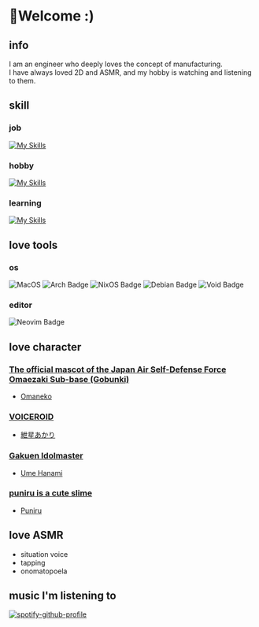 # :mechanical_arm:Welcome :)

## info

I am an engineer who deeply loves the concept of manufacturing.  
I have always loved 2D and ASMR, and my hobby is watching and listening to them.

## skill

### job

[![My Skills](https://skillicons.dev/icons?i=go,typescript)](https://skillicons.dev)

### hobby

[![My Skills](https://skillicons.dev/icons?i=rust,python,javascript,nix,lua)](https://skillicons.dev)

### learning

[![My Skills](https://skillicons.dev/icons?i=php)](https://skillicons.dev)

## love tools

### os

![MacOS](https://img.shields.io/badge/mac%20os-000000?style=for-the-badge&logo=macos&logoColor=F0F0F0) ![Arch Badge](https://img.shields.io/badge/Arch%20Linux-AUR-blue?style=for-the-badge&logo=archlinux) ![NixOS Badge](https://img.shields.io/static/v1?style=for-the-badge&message=NixOS&color=5277C3&logo=NixOS&logoColor=FFFFFF&label=) ![Debian Badge](https://img.shields.io/badge/debian-red?style=for-the-badge&logo=debian&logoColor=orange&color=darkred) ![Void Badge](https://img.shields.io/badge/void%20linux-8A2BE2?style=for-the-badge&color=478061&logo=voidlinux&logoColor=white)

### editor

![Neovim Badge](https://img.shields.io/badge/Neovim-57A143?logo=neovim&logoColor=white&style=for-the-badge)

## love character

### [The official mascot of the Japan Air Self-Defense Force Omaezaki Sub-base (Gobunki)](https://www.mod.go.jp/asdf/omaezaki/1/index.html)

- [Omaneko](https://dic.pixiv.net/a/%E3%81%8A%E3%81%BE%E3%81%AD%E3%81%93)

### [VOICEROID](https://www.ah-soft.com/voiceroid/)

- [紲星あかり](https://dic.pixiv.net/a/%E7%B4%B2%E6%98%9F%E3%81%82%E3%81%8B%E3%82%8A)

### [Gakuen Idolmaster](https://gakuen.idolmaster-official.jp/)
- [Ume Hanami](https://dic.pixiv.net/a/%E8%8A%B1%E6%B5%B7%E4%BD%91%E8%8A%BD)

### [puniru is a cute slime](https://puniru-anime.com/)

- [Puniru](https://dic.pixiv.net/a/%E3%81%B7%E3%81%AB%E3%82%8B)

## love ASMR

- situation voice
- tapping
- onomatopoela

## music I'm listening to

[![spotify-github-profile](https://spotify-github-profile.kittinanx.com/api/view?uid=31mutftjvmkov3h6n3gweb6ccr24&cover_image=true&theme=compact&show_offline=false&background_color=121212&interchange=false)](https://spotify-github-profile.kittinanx.com/api/view?uid=31mutftjvmkov3h6n3gweb6ccr24&redirect=true)
